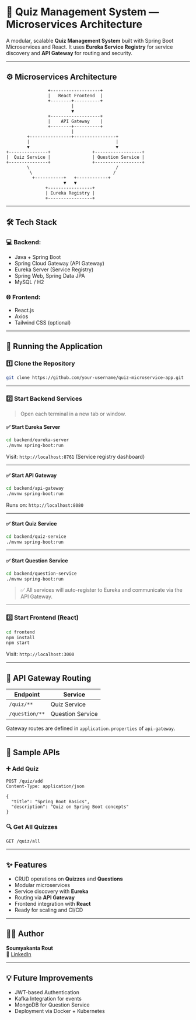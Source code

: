 # 🧠 Quiz Management System — Microservices Architecture

A modular, scalable **Quiz Management System** built with Spring Boot Microservices and React. It uses **Eureka Service Registry** for service discovery and **API Gateway** for routing and security.

---

## ⚙️ Microservices Architecture

```
                +-------------------+
                |   React Frontend  |
                +--------+----------+
                         |
                         ▼
                +-------------------+
                |    API Gateway    |
                +--------+----------+
                         |
        +----------------+----------------+
        |                                 |
        ▼                                 ▼
+---------------+                +------------------+
|  Quiz Service |                | Question Service |
+---------------+                +------------------+
        \                                 /
         \                               /
          +-----------+   +------------+
                      ▼   ▼
               +-----------------+
               | Eureka Registry |
               +-----------------+
```

---

## 🛠️ Tech Stack

### 💻 Backend:
- Java + Spring Boot
- Spring Cloud Gateway (API Gateway)
- Eureka Server (Service Registry)
- Spring Web, Spring Data JPA
- MySQL / H2

### 🌐 Frontend:
- React.js
- Axios
- Tailwind CSS (optional)


---

## 🚀 Running the Application

### 1️⃣ Clone the Repository

```bash
git clone https://github.com/your-username/quiz-microservice-app.git

```

---

### 2️⃣ Start Backend Services

> Open each terminal in a new tab or window.

#### ✅ Start Eureka Server

```bash
cd backend/eureka-server
./mvnw spring-boot:run
```

Visit: `http://localhost:8761` (Service registry dashboard)

---

#### ✅ Start API Gateway

```bash
cd backend/api-gateway
./mvnw spring-boot:run
```

Runs on: `http://localhost:8080`

---

#### ✅ Start Quiz Service

```bash
cd backend/quiz-service
./mvnw spring-boot:run
```

---

#### ✅ Start Question Service

```bash
cd backend/question-service
./mvnw spring-boot:run
```

> ✅ All services will auto-register to Eureka and communicate via the API Gateway.

---

### 3️⃣ Start Frontend (React)

```bash
cd frontend
npm install
npm start
```

Visit: `http://localhost:3000`

---

## 🔀 API Gateway Routing

| Endpoint                  | Service           |
|---------------------------|-------------------|
| `/quiz/**`               | Quiz Service      |
| `/question/**`           | Question Service  |

Gateway routes are defined in `application.properties` of `api-gateway`.

---

## 📖 Sample APIs

### ➕ Add Quiz

```http
POST /quiz/add
Content-Type: application/json

{
  "title": "Spring Boot Basics",
  "description": "Quiz on Spring Boot concepts"
}
```

### 🔍 Get All Quizzes

```http
GET /quiz/all
```

---

## ✨ Features

- CRUD operations on **Quizzes** and **Questions**
- Modular microservices
- Service discovery with **Eureka**
- Routing via **API Gateway**
- Frontend integration with **React**
- Ready for scaling and CI/CD

---


## 👨‍💻 Author

**Soumyakanta Rout**  
🔗 [LinkedIn](https://www.linkedin.com/in/soumyakanta-rout45)

---



## 💡 Future Improvements

- JWT-based Authentication
- Kafka Integration for events
- MongoDB for Question Service
- Deployment via Docker + Kubernetes
